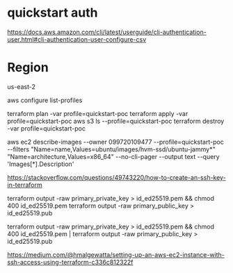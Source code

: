 # quickstart auth

https://docs.aws.amazon.com/cli/latest/userguide/cli-authentication-user.html#cli-authentication-user-configure-csv

# Region
us-east-2

aws configure list-profiles

terraform plan -var profile=quickstart-poc
terraform apply -var profile=quickstart-poc
aws s3 ls --profile=quickstart-poc
terraform destroy -var profile=quickstart-poc


aws ec2 describe-images --owner 099720109477 --profile=quickstart-poc --filters "Name=name,Values=ubuntu/images/hvm-ssd/ubuntu-jammy*" "Name=architecture,Values=x86_64" --no-cli-pager --output text --query 'Images[*].Description'

https://stackoverflow.com/questions/49743220/how-to-create-an-ssh-key-in-terraform


terraform output -raw primary_private_key > id_ed25519.pem && chmod 400 id_ed25519.pem
terraform output -raw primary_public_key > id_ed25519.pub

terraform output -raw primary_private_key > id_ed25519.pem && chmod 400 id_ed25519.pem | terraform output -raw primary_public_key > id_ed25519.pub

https://medium.com/@hmalgewatta/setting-up-an-aws-ec2-instance-with-ssh-access-using-terraform-c336c812322f
